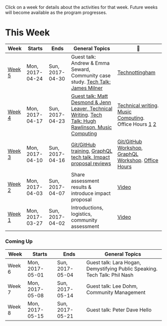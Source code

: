 Click on a week for details about the activities for that week. Future weeks will become available as the program progresses.

# This Week

Week                      | Starts            | Ends             | General Topics                                   | :movie_camera:
---                       | ---               | ---              | ---                                              | ---
[Week 5](https://github.com/campus-experts/spring-2017/blob/master/todos/week-5.md)                    | Mon, 2017-04-24   | Sun, 2017-04-30  | Guest talk: Andrew & Emma Seward, Community case study. [Tech Talk: James Milner](https://github.com/campus-experts/spring-2017/issues/39) | [Technottingham](https://www.dropbox.com/s/b1s37d9tbpmtrok/technottingham.mp4?dl=0) 
[Week 4](todos/week-4.md)                    | Mon, 2017-04-17   | Sun, 2017-04-23  | [Guest talk: Matt Desmond & Jenn Leaver, Technical Writing](https://github.com/campus-experts/spring-2017/issues/25). [Tech Talk: Hugh Rawlinson, Music Computing](https://github.com/campus-experts/spring-2017/issues/28) | [Technical writing](https://www.dropbox.com/s/8mk2lfcrvmj02cb/week4.mp4?dl=0). [Music Computing](https://www.dropbox.com/s/yivpltknazr185h/hughmusic.mp4?dl=0). Office Hours [1](https://www.dropbox.com/s/w13ume3iy8dgb42/week4-19th.mp4?dl=0) [2](https://www.dropbox.com/s/6qhea1t6o9e8gef/week4-19th2.mp4?dl=0)|
[Week 3](todos/week-3.md)                    | Mon, 2017-04-10   | Sun, 2017-04-16  | [Git/GitHub training](https://github.com/campus-experts/spring-2017/issues/22), [GraphQL tech talk, Impact proposal reviews](https://github.com/campus-experts/spring-2017/issues/12) | [Git/GitHub Workshop](https://www.dropbox.com/s/086yd5pq0m3e82f/gittalkcut.mp4?dl=0), [GraphQL Workshop](https://www.dropbox.com/s/nb6n9f9kr8nre1a/graphql.mp4?dl=0). [Office Hours](https://www.dropbox.com/s/luey2g2cq0ou6dg/week3-officehours.mp4?dl=0)
[Week 2](todos/week-2.md)                    | Mon, 2017-04-03   | Sun, 2017-04-07  | Share assessment results & introduce impact proposal | [Video](https://www.dropbox.com/s/onvv9hdqwgptpww/week2.mp4?dl=0)
[Week 1](todos/week-1.md) | Mon, 2017-03-27  | Sun, 2017-04-02  | Introductions, logistics, community assessment   | [Video](https://www.dropbox.com/s/3anmr8othdfa2vy/29thMarch2017Spring.mp4?dl=0)

### Coming Up

Week                      | Starts            | Ends             | General Topics
---                       | ---               | ---              | ---
Week 6                    | Mon, 2017-05-01   | Sun, 2017-05-04  | Guest talk: Lara Hogan, Demystifying Public Speaking. Tech Talk: Phil Nash
Week 7                    | Mon, 2017-05-08   | Sun, 2017-05-14  | Guest talk: Lee Dohm, Community Management
Week 8                    | Mon, 2017-05-15   | Sun, 2017-05-21  | Guest talk: Peter Dave Hello
